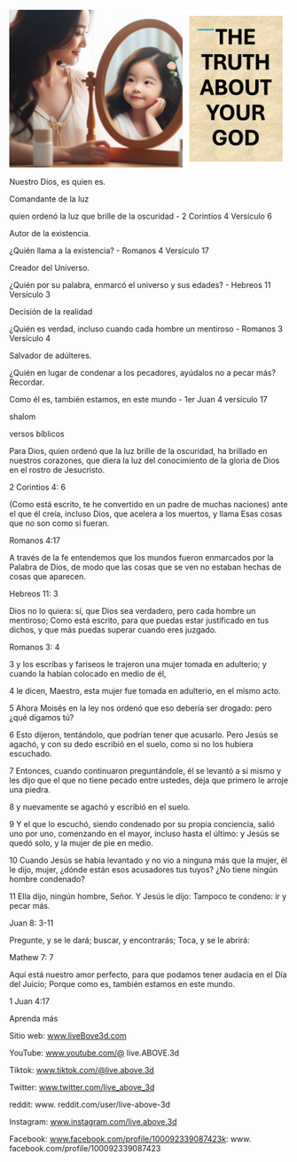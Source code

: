 ![Video cover image](../cover.jpg "cover photo")

Nuestro Dios, es quien es.

Comandante de la luz

quien ordenó la luz que brille de la oscuridad - 2 Corintios 4 Versículo 6

Autor de la existencia.

¿Quién llama a la existencia? - Romanos 4 Versículo 17

Creador del Universo.

¿Quién por su palabra, enmarcó el universo y sus edades? - Hebreos 11 Versículo 3

Decisión de la realidad

¿Quién es verdad, incluso cuando cada hombre un mentiroso - Romanos 3 Versículo 4

Salvador de adúlteres.

¿Quién en lugar de condenar a los pecadores, ayúdalos no a pecar más? Recordar.

Como él es, también estamos, en este mundo - 1er Juan 4 versículo 17

shalom

versos bíblicos

Para Dios, quien ordenó que la luz brille de la oscuridad, ha brillado en nuestros corazones, que diera la luz del conocimiento de la gloria de Dios en el rostro de Jesucristo.

2 Corintios 4: 6

(Como está escrito, te he convertido en un padre de muchas naciones) ante el que él creía, incluso Dios, que acelera a los muertos, y llama Esas cosas que no son como si fueran.

Romanos 4:17

A través de la fe entendemos que los mundos fueron enmarcados por la Palabra de Dios, de modo que las cosas que se ven no estaban hechas de cosas que aparecen.

Hebreos 11: 3

Dios no lo quiera: sí, que Dios sea verdadero, pero cada hombre un mentiroso; Como está escrito, para que puedas estar justificado en tus dichos, y que más puedas superar cuando eres juzgado.

Romanos 3: 4

3 y los escribas y fariseos le trajeron una mujer tomada en adulterio; y cuando la habían colocado en medio de él,

4 le dicen, Maestro, esta mujer fue tomada en adulterio, en el mismo acto.

5 Ahora Moisés en la ley nos ordenó que eso debería ser drogado: pero ¿qué digamos tú?

6 Esto dijeron, tentándolo, que podrían tener que acusarlo. Pero Jesús se agachó, y con su dedo escribió en el suelo, como si no los hubiera escuchado.

7 Entonces, cuando continuaron preguntándole, él se levantó a sí mismo y les dijo que el que no tiene pecado entre ustedes, deja que primero le arroje una piedra.

8 y nuevamente se agachó y escribió en el suelo.

9 Y el que lo escuchó, siendo condenado por su propia conciencia, salió uno por uno, comenzando en el mayor, incluso hasta el último: y Jesús se quedó solo, y la mujer de pie en medio.

10 Cuando Jesús se había levantado y no vio a ninguna más que la mujer, él le dijo, mujer, ¿dónde están esos acusadores tus tuyos? ¿No tiene ningún hombre condenado?

11 Ella dijo, ningún hombre, Señor. Y Jesús le dijo: Tampoco te condeno: ir y pecar más.

Juan 8: 3-11

Pregunte, y se le dará; buscar, y encontrarás; Toca, y se le abrirá:

Mathew 7: 7

Aquí está nuestro amor perfecto, para que podamos tener audacia en el Día del Juicio; Porque como es, también estamos en este mundo.

1 Juan 4:17

Aprenda más

Sitio web: www.liveBove3d.com

YouTube: www.youtube.com/@ live.ABOVE.3d

Tiktok: www.tiktok.com/@live.above.3d

Twitter: www.twitter.com/live_above_3d

reddit: www. reddit.com/user/live-above-3d

Instagram: www.instagram.com/live.above.3d

Facebook: www.facebook.com/profile/100092339087423k: www. facebook.com/profile/100092339087423